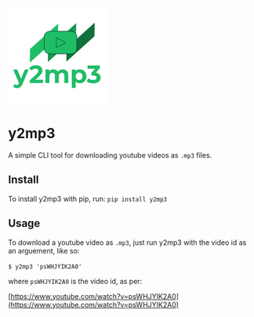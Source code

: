 ![logo](y2mp3_logo.png?raw=true "y2mp3")

# y2mp3
A simple CLI tool for downloading youtube videos as `.mp3` files.

## Install
To install y2mp3 with pip, run: `pip install y2mp3`

## Usage
To download a youtube video as `.mp3`, just run y2mp3 with the video id as an arguement, like so:

`$ y2mp3 'psWHJYIK2A0'`

where `psWHJYIK2A0` is the video id, as per:

[https://www.youtube.com/watch?v=psWHJYIK2A0](https://www.youtube.com/watch?v=psWHJYIK2A0)
